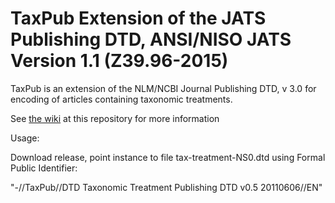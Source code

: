 
TaxPub Extension of the JATS Publishing DTD, ANSI/NISO JATS Version 1.1 (Z39.96-2015)
=======

TaxPub is an extension of the NLM/NCBI Journal Publishing DTD, v 3.0 for encoding of articles containing taxonomic treatments.

See [the wiki](https://github.com/plazi/TaxPub/wiki) at this repository for more information


Usage:

Download release, point instance to file tax-treatment-NS0.dtd using Formal Public Identifier:

"-//TaxPub//DTD Taxonomic Treatment Publishing DTD v0.5 20110606//EN"

